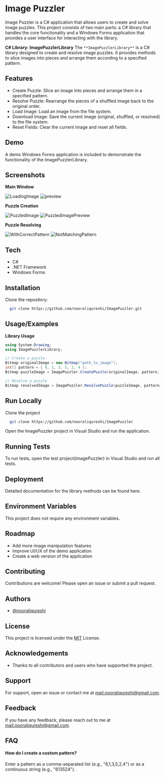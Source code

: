 
# Image Puzzler

Image Puzzler is a C# application that allows users to create and solve image puzzles. This project consists of two main parts: a C# library that handles the core functionality and a Windows Forms application that provides a user interface for interacting with the library.

**C# Library: ImagePuzzlerLibrary**
The ` **ImagePuzzlerLibrary** ` is a C# library designed to create and resolve image puzzles. It provides methods to slice images into pieces and arrange them according to a specified pattern.


## Features

- Create Puzzle: Slice an image into pieces and arrange them in a specified pattern.
- Resolve Puzzle: Rearrange the pieces of a shuffled image back to the original order.
- Load Image: Load an image from the file system.
- Download Image: Save the current image (original, shuffled, or resolved) to the file system.
- Reset Fields: Clear the current image and reset all fields.


## Demo

A demo Windows Forms application is included to demonstrate the functionality of the ImagePuzzlerLibrary.


## Screenshots

**Main Window**

![LoadingImage](https://github.com/nooraliqureshi/ImagePuzzler/assets/169689703/c5724080-2434-47bc-8258-e892b934697d)
![preview](https://github.com/nooraliqureshi/ImagePuzzler/assets/169689703/908ef7a8-0a23-4926-b52e-daddba69a061)

**Puzzle Creation**

![PuzzledImage](https://github.com/nooraliqureshi/ImagePuzzler/assets/169689703/1ac72662-99e4-4f99-94be-d7eef36d8aa8)
![PuzzledImagePreview](https://github.com/nooraliqureshi/ImagePuzzler/assets/169689703/359e5de0-bc63-4eef-95dd-0cf8debefc72)

**Puzzle Resolving**

![WithCorrectPattern](https://github.com/nooraliqureshi/ImagePuzzler/assets/169689703/b4982c1a-8f2e-4b29-b264-dcba0d7ae3a7)
![NotMatchingPattern](https://github.com/nooraliqureshi/ImagePuzzler/assets/169689703/2cf537be-ad9b-4e26-91b5-fb8720462fc9)

## Tech

- C#
- .NET Framework
- Windows Forms


## Installation

Clone the repository:

```bash
  git clone https://github.com/nooraliqureshi/ImagePuzzler.git
```
    
## Usage/Examples

**Library Usage**

``` c#
using System.Drawing;
using ImagePuzzlerLibrary;

// Create a puzzle
Bitmap originalImage = new Bitmap("path_to_image");
int[] pattern = { 6, 1, 3, 5, 2, 4 };
Bitmap puzzleImage = ImagePuzzler.CreatePuzzle(originalImage, pattern, pattern.Length);

// Resolve a puzzle
Bitmap resolvedImage = ImagePuzzler.ResolvePuzzle(puzzleImage, pattern, pattern.Length);
```


## Run Locally

Clone the project

```bash
  git clone https://github.com/nooraliqureshi/ImagePuzzler
```

Open the ImagePuzzler project in Visual Studio and run the application.


## Running Tests

To run tests, open the test project(ImagePuzzler) in Visual Studio and run all tests.


## Deployment

Detailed documentation for the library methods can be found here.


## Environment Variables

This project does not require any environment variables.


## Roadmap

- Add more image manipulation features
- Improve UI/UX of the demo application
- Create a web version of the application




## Contributing

Contributions are welcome! Please open an issue or submit a pull request.


## Authors

- [@nooraliqureshi](https://github.com/nooraliqureshi)


## License

This project is licensed under the [MIT](https://choosealicense.com/licenses/mit/) License.


## Acknowledgements

- Thanks to all contributors and users who have supported the project.


## Support

For support, open an issue or contact me at mail.nooraliqureshi@gmail.com.

## Feedback

If you have any feedback, please reach out to me at mail.nooraliqureshi@gmail.com.


## FAQ

#### How do I create a custom pattern?

Enter a pattern as a comma-separated list (e.g., "6,1,3,5,2,4") or as a continuous string (e.g., "613524").

